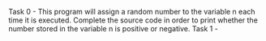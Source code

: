 Task 0 - This program will assign a random number to the variable n each time it is executed. Complete the source code in order to print whether the number stored in the variable n is positive or negative.
Task 1 - 